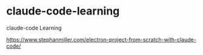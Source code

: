 # claude-code-learning
claude-code Learning

https://www.stephanmiller.com/electron-project-from-scratch-with-claude-code/
